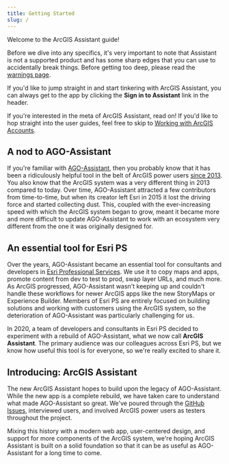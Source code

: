 ```yaml
---
title: Getting Started
slug: /
---
```


Welcome to the ArcGIS Assistant guide!

Before we dive into any specifics, it's very important to note that Assistant is not a supported product and has some sharp edges that you can use to accidentally break things. Before getting too deep, please read the [warnings page](warnings).

If you'd like to jump straight in and start tinkering with ArcGIS Assistant, you can always get to the app by clicking the **Sign in to Assistant** link in the header.

If you're interested in the meta of ArcGIS Assistant, read on! If you'd like to hop straight into the user guides, feel free to skip to [Working with ArcGIS Accounts](working-with-accounts).

## A nod to AGO-Assistant

If you're familiar with [AGO-Assistant](https://ago-assistant.esri.com/), then you probably know that it has been a ridiculously helpful tool in the belt of ArcGIS power users [since 2013](https://github.com/Esri/ago-assistant/commit/dce17ad0638bf2277f35b963e75bfa99e7460ade). You also know that the ArcGIS system was a very different thing in 2013 compared to today. Over time, AGO-Assistant attracted a few contributors from time-to-time, but when its creator left Esri in 2015 it lost the driving force and started collecting dust. This, coupled with the ever-increasing speed with which the ArcGIS system began to grow, meant it became more and more difficult to update AGO-Assistant to work with an ecosystem very different from the one it was originally designed for.

## An essential tool for Esri PS

Over the years, AGO-Assistant became an essential tool for consultants and developers in [Esri Professional Services](https://www.esri.com/en-us/arcgis/services/consulting). We use it to copy maps and apps, promote content from dev to test to prod, swap layer URLs, and much more. As ArcGIS progressed, AGO-Assistant wasn't keeping up and couldn't handle these workflows for newer ArcGIS apps like the new StoryMaps or Experience Builder. Members of Esri PS are entirely focused on building solutions and working with customers using the ArcGIS system, so the deterioration of AGO-Assistant was particularly challenging for us.

In 2020, a team of developers and consultants in Esri PS decided to experiment with a rebuild of AGO-Assistant, what we now call **ArcGIS Assistant**. The primary audience was our colleagues across Esri PS, but we know how useful this tool is for everyone, so we're really excited to share it.

## Introducing: ArcGIS Assistant

The new ArcGIS Assistant hopes to build upon the legacy of AGO-Assistant. While the new app is a complete rebuild, we have taken care to understand what made AGO-Assistant so great. We've poured through the [GitHub Issues](https://github.com/Esri/ago-assistant/issues), interviewed users, and involved ArcGIS power users as testers throughout the project.

Mixing this history with a modern web app, user-centered design, and support for more components of the ArcGIS system, we're hoping ArcGIS Assistant is built on a solid foundation so that it can be as useful as AGO-Assistant for a long time to come.